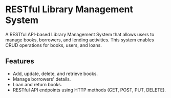 # RESTful Library Management System
A RESTful API-based Library Management System that allows users to manage books, borrowers, and lending activities. 
This system enables CRUD operations for books, users, and loans.
## Features
- Add, update, delete, and retrieve books.
- Manage borrowers' details.
- Loan and return books.
- RESTful API endpoints using HTTP methods (GET, POST, PUT, DELETE).



